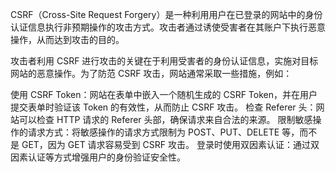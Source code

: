 
CSRF（Cross-Site Request Forgery）是一种利用用户在已登录的网站中的身份认证信息执行非预期操作的攻击方式。攻击者通过诱使受害者在其账户下执行恶意操作，从而达到攻击的目的。

攻击者利用 CSRF 进行攻击的关键在于利用受害者的身份认证信息，实施对目标网站的恶意操作。为了防范 CSRF 攻击，网站通常采取一些措施，例如：

使用 CSRF Token：网站在表单中嵌入一个随机生成的 CSRF Token，并在用户提交表单时验证该 Token 的有效性，从而防止 CSRF 攻击。
检查 Referer 头：网站可以检查 HTTP 请求的 Referer 头部，确保请求来自合法的来源。
限制敏感操作的请求方式：将敏感操作的请求方式限制为 POST、PUT、DELETE 等，而不是 GET，因为 GET 请求容易受到 CSRF 攻击。
登录时使用双因素认证：通过双因素认证等方式增强用户的身份验证安全性。